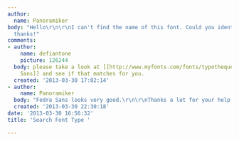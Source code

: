 ```yaml
---
author:
  name: Panoramiker
body: "Hello\r\n\r\nI can't find the name of this font. Could you identify it?\r\n\r\nMany
  thanks!"
comments:
- author:
    name: defiantone
    picture: 126244
  body: please take a look at [[http://www.myfonts.com/fonts/typotheque/fedra-sans/|Fedra
    Sans]] and see if that matches for you.
  created: '2013-03-30 17:02:14'
- author:
    name: Panoramiker
  body: "Fedra Sans looks very good.\r\n\r\nThanks a lot for your help!"
  created: '2013-03-30 22:30:18'
date: '2013-03-30 16:56:32'
title: 'Search Font Type '

---
```

